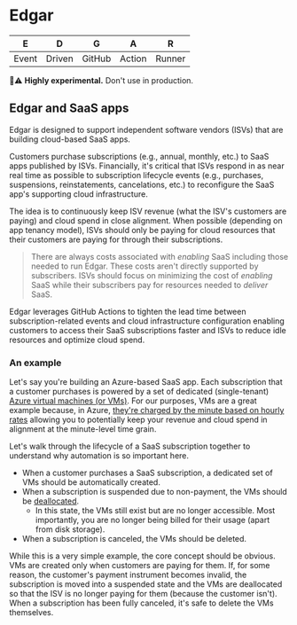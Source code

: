 # Edgar

| E | D | G | A | R |
| --- | --- | --- | --- | --- |
| Event | Driven | GitHub | Action | Runner |

🧪⚠️ __Highly experimental.__ Don't use in production.

## Edgar and SaaS apps

Edgar is designed to support independent software vendors (ISVs) that are building cloud-based SaaS apps.

Customers purchase subscriptions (e.g., annual, monthly, etc.) to SaaS apps published by ISVs. Financially, it's critical that ISVs respond in as near real time as possible to subscription lifecycle events (e.g., purchases, suspensions, reinstatements, cancelations, etc.) to reconfigure the SaaS app's supporting cloud infrastructure.

The idea is to continuously keep ISV revenue (what the ISV's customers are paying) and cloud spend in close alignment. When possible (depending on app tenancy model), ISVs should only be paying for cloud resources that their customers are paying for through their subscriptions. 

> There are always costs associated with _enabling_ SaaS including those needed to run Edgar. These costs aren't directly supported by subscribers. ISVs should focus on minimizing the cost of _enabling_ SaaS while their subscribers pay for resources needed to _deliver_ SaaS.

Edgar leverages GitHub Actions to tighten the lead time between subscription-related events and cloud infrastructure configuration enabling customers to access their SaaS subscriptions faster and ISVs to reduce idle resources and optimize cloud spend.

### An example

Let's say you're building an Azure-based SaaS app. Each subscription that a customer purchases is powered by a set of dedicated (single-tenant) [Azure virtual machines (or VMs)](https://azure.microsoft.com/services/virtual-machines/). For our purposes, VMs are a great example because, in Azure, [they're charged by the minute based on hourly rates](https://azure.microsoft.com/pricing/details/virtual-machines/linux/) allowing you to potentially keep your revenue and cloud spend in alignment at the minute-level time grain.

Let's walk through the lifecycle of a SaaS subscription together to understand why automation is so important here.

* When a customer purchases a SaaS subscription, a dedicated set of VMs should be automatically created.
* When a subscription is suspended due to non-payment, the VMs should be [deallocated](https://docs.microsoft.com/azure/virtual-machines/states-billing#power-states-and-billing).
  * In this state, the VMs still exist but are no longer accessible. Most importantly, you are no longer being billed for their usage (apart from disk storage).
* When a subscription is canceled, the VMs should be deleted.

While this is a very simple example, the core concept should be obvious. VMs are created only when customers are paying for them. If, for some reason, the customer's payment instrument becomes invalid, the subscription is moved into a suspended state and the VMs are deallocated so that the ISV is no longer paying for them (because the customer isn't). When a subscription has been fully canceled, it's safe to delete the VMs themselves.
